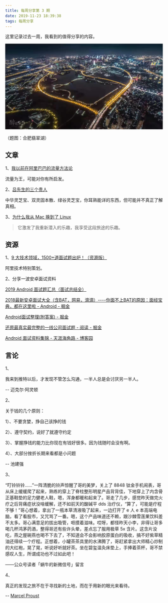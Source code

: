 ```yaml
---
title: 每周分享第 3 期
date: 2019-11-23 18:39:38
tags: 每周分享
---
```


 这里记录过去一周，我看到的值得分享的内容。 

![titu](weekly-issue-3/titu.jpg)

（题图：合肥翡翠湖）

## 文章

1、[我以前在阿里巴巴的流量方法论]( https://mp.weixin.qq.com/s/ylgfdjRzwAzhiRKGp6lFSQ )

流量为王，可能对你有所启发。

2、[吕先生的三个贵人]( https://mp.weixin.qq.com/s/Z_Ut2nOUEFywSD064E0dDg )

中华灵芝宝、双灵固本散、绿谷灵芝宝，你耳熟能详的东西，但可能并不真正了解真相。

3、[为什么我从 Mac 换到了 Linux](https://opensource.com/article/19/10/why-switch-mac-linux) 

> 它激发了我重新潜入的乐趣，我享受这段旅途的乐趣。 

## 资源

1、[9 大技术领域，1500+道面试题出炉！（资源版）](https://pan.baidu.com/s/1jXvXwQYPtJa5kcektcqJSA)

阿里技术特别策划。

2、分享一波安卓面试资料

[2019 Android 面试题汇总（面试总结全） ](https://blog.csdn.net/u014803701/article/details/81381491) 

[2018最新安卓面试大全（含BAT，网易，滴滴）----你面不上BAT的原因：面经宝典，都在这里啦 - Android - 掘金](https://juejin.im/entry/5a1548f7f265da43310d77e2)

[Android面试整理(附答案) - 掘金](https://juejin.im/post/5c0f39fa6fb9a04a0d56b19f) 

[还原最真实最完整的一线公司面试题 - 阅读 - 掘金](https://juejin.im/entry/57bd3a4a2e958a00694b5bcf) 

[Android 面试资料集锦 - 天涯海角路 - 博客园](https://www.cnblogs.com/aademeng/articles/11079455.html) 

## 言论

1、

我来到推特以后，才发现不管怎么沟通，一半人总是会讨厌另一半人。 

--  迈克尔·阿灵顿 

2、

 关于钱的几个原则： 

1）、不要贪婪，挣自己该挣的钱 

2）、遵守契约，说好了就遵守约定

3）、掌握挣钱的能力比你现在有钱好很多。因为钱随时会没有啊。 

4）、大部分挫折长期来看都是小问题 

-- 池建强

3、

 “叮铃铃铃……”一阵清脆的铃声惊醒了哥的美梦，关上了 8848 钛金手机闹表，哥从床上缓缓爬了起来，熟练的穿上了脊柱整形明星产品背背佳，下地穿上了内含骨正基鞋垫的足力健老人鞋，嗯，浑身都暖和起来了。哥走了几步，感觉昨天做完火疗之后背痛症状没啥缓解，还不如前天的酸碱平 dds 治疗仪，“算了，可能是疗程不够！”哥心想着，拿出了一瓶本草清液吸了起来，一边打开了 e 人 e 本高端电脑，看了看股市，又咒骂了一番。嗯，这个产品味道还不赖，跟沙棘雪莲果饮料差不太多。哥心满意足的拔出吸管，咂摸着滋味。哎呀，都怪昨天小李，非得让哥多喝几杯鸿茅药酒，整得哥还有些许头晕，差点忘了服用极草 5x 含片。这含片没吃，燕之屋碗燕也喝不下去了，不知道会不会影响胶原蛋白的吸收，搞不好紫草精油还得续一个疗程。正想着，小罐茶茶具里的水沸腾了，哥赶紧拿出大师精心炒制的大红袍，晃了晃，听说好听就好茶。坐在碧玺温灸床垫上，手捧着茶杯，哥不禁感叹人生，所谓成功也不过如此吧！ 

——公众号读者「蜗牛的新微信号」留言 

4、

 真正的发现之旅不在于寻找新的土地，而在于用新的眼光来看待。

-- [Marcel Proust](https://www.age-of-the-sage.org/quotations/proust_having_seeing_with_new_eyes.html) 